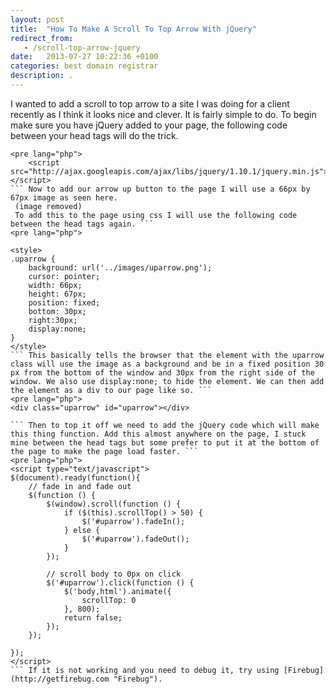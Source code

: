 ```yaml
---
layout: post
title:  "How To Make A Scroll To Top Arrow With jQuery"
redirect_from:
   - /scroll-top-arrow-jquery
date:   2013-07-27 10:22:36 +0100
categories: best domain registrar
description: .
---
```


I wanted to add a scroll to top arrow to a site I was doing for a client recently as I think it looks nice and clever. It is fairly simple to do. To begin make sure you have jQuery added to your page, the following code between your head tags will do the trick.

```
<pre lang="php">
    <script src="http://ajax.googleapis.com/ajax/libs/jquery/1.10.1/jquery.min.js"></script>
``` Now to add our arrow up button to the page I will use a 66px by 67px image as seen here.  
 (image removed)   
 To add this to the page using css I will use the following code between the head tags again. ```
<pre lang="php">

<style>
.uparrow {
    background: url('../images/uparrow.png');
    cursor: pointer;
    width: 66px;
    height: 67px;
    position: fixed;
    bottom: 30px;
    right:30px;
    display:none;
}
</style>
``` This basically tells the browser that the element with the uparrow class will use the image as a background and be in a fixed position 30 px from the bottom of the window and 30px from the right side of the window. We also use display:none; to hide the element. We can then add the element as a div to our page like so. ```
<pre lang="php">
<div class="uparrow" id="uparrow"></div>

``` Then to top it off we need to add the jQuery code which will make this thing function. Add this almost anywhere on the page, I stuck mine between the head tags but some prefer to put it at the bottom of the page to make the page load faster. ```
<pre lang="php">
<script type="text/javascript">
$(document).ready(function(){
    // fade in and fade out
    $(function () {
        $(window).scroll(function () {
            if ($(this).scrollTop() > 50) {
                $('#uparrow').fadeIn();
            } else {
                $('#uparrow').fadeOut();
            }
        });

        // scroll body to 0px on click
        $('#uparrow').click(function () {
            $('body,html').animate({
                scrollTop: 0
            }, 800);
            return false;
        });
    });

});
</script>
``` If it is not working and you need to debug it, try using [Firebug](http://getfirebug.com "Firebug").